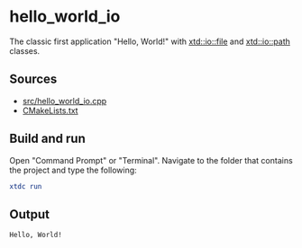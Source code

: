 # hello_world_io

The classic first application "Hello, World!" with [xtd::io::file](hhttps://gammasoft71.github.io/xtd/reference_guides/latest/classxtd_1_1io_1_1file.html) and  [xtd::io::path](https://gammasoft71.github.io/xtd/reference_guides/latest/classxtd_1_1io_1_1path.html) classes.

## Sources

* [src/hello_world_io.cpp](src/hello_world_io.cpp)
* [CMakeLists.txt](CMakeLists.txt)

## Build and run

Open "Command Prompt" or "Terminal". Navigate to the folder that contains the project and type the following:

```cmake
xtdc run
```

## Output

```
Hello, World!
```

